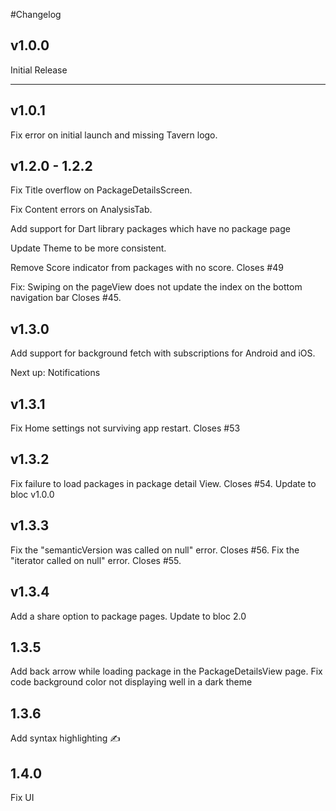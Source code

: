 #Changelog
## v1.0.0
Initial Release
___ 

## v1.0.1
Fix error on initial launch and missing Tavern logo.

## v1.2.0 - 1.2.2
Fix Title overflow on PackageDetailsScreen. 

Fix Content errors on AnalysisTab.

Add support for Dart library packages which have no package page

Update Theme to be more consistent.

Remove Score indicator from packages with no score.
Closes #49

Fix: Swiping on the pageView does not update the index on the bottom navigation bar
Closes #45.

## v1.3.0 
Add support for background fetch with subscriptions for Android and iOS.

Next up: Notifications

## v1.3.1
Fix Home settings not surviving app restart. Closes #53
 
## v1.3.2

Fix failure to load packages in package detail View.
Closes #54.
Update to bloc v1.0.0

## v1.3.3
Fix the "semanticVersion was called on null" error. Closes #56.
Fix the "iterator called on null" error. Closes #55.

## v1.3.4
Add a share option to package pages.
Update to bloc 2.0

## 1.3.5
Add back arrow while loading package in the PackageDetailsView page.
Fix code background color not displaying well in a dark theme

## 1.3.6

Add syntax highlighting ✍️

## 1.4.0
Fix UI 